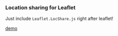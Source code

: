### Location sharing for Leaflet

Just include `Leaflet.LocShare.js` right after leaflet!

[demo](https://cliffcloud.github.io/Leaflet.LocationShare)
